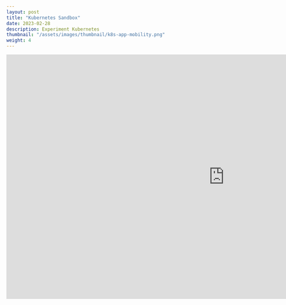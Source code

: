 ```yaml
---
layout: post
title: "Kubernetes Sandbox"
date: 2023-02-28
description: Experiment Kubernetes
thumbnail: "/assets/images/thumbnail/k8s-app-mobility.png"
weight: 4
---
```


<iframe width="1140" height="640" sandbox="allow-forms allow-modals allow-popups allow-same-origin allow-scripts" src="https://play.instruqt.com/embed/dell/tracks/kubernetes-sandbox?token=em_WjnLjGEOduvBj1Pe" style="border: 0;"></iframe>